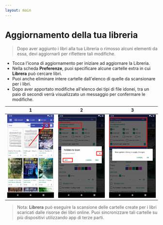 ```yaml
---
layout: main
---
```


# Aggiornamento della tua libreria
> Dopo aver aggiunto i libri alla tua Libreria o rimosso alcuni elementi da essa, devi aggiornarli per riflettere tali modifiche.
* Tocca l'icona di aggiornamento per iniziare ad aggiornare la Libreria.
* Nella scheda **Preferenze**, puoi specificare alcune cartelle extra in cui **Librera** può cercare libri.
* Puoi anche eliminare intere cartelle dall'elenco di quelle da scansionare per i libri.
* Dopo aver apportato modifiche all'elenco dei tipi di file idonei, tra un paio di secondi verrà visualizzato un messaggio per confermare le modifiche.

|1|2|3|
|-|-|-|
|![](1.png)|![](2.png)|![](3.png)|

> Nota: **Librera** può eseguire la scansione delle cartelle create per i libri scaricati dalle risorse dei libri online. Puoi sincronizzare tali cartelle su più dispositivi utilizzando app di terze parti.
